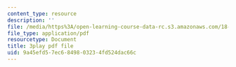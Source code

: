 ```yaml
---
content_type: resource
description: ''
file: /media/https%3A/open-learning-course-data-rc.s3.amazonaws.com/18-06sc-linear-algebra-fall-2011/9a45efd57ec6849803234fd524dac66c_7UJ4CFRGd-U.pdf
file_type: application/pdf
resourcetype: Document
title: 3play pdf file
uid: 9a45efd5-7ec6-8498-0323-4fd524dac66c
---
```

